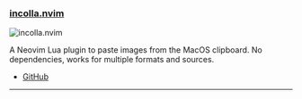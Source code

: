 <h3 id="incolla.nvim">
  <a href="#incolla.nvim">
    <span class="icon-text">
      <span class="icon">
        <i class="fa-solid fa-book"></i>
      </span>
    </span>
    <span>incolla.nvim</span>
  </a>
</h3>

![incolla.nvim](https://user-images.githubusercontent.com/22748355/210150002-135316ea-5574-443c-b71b-cc089784df7e.gif)

A Neovim Lua plugin to paste images from the MacOS clipboard. No dependencies, works for multiple formats and sources.

- [GitHub](https://github.com/mattdibi/incolla.nvim)

---

